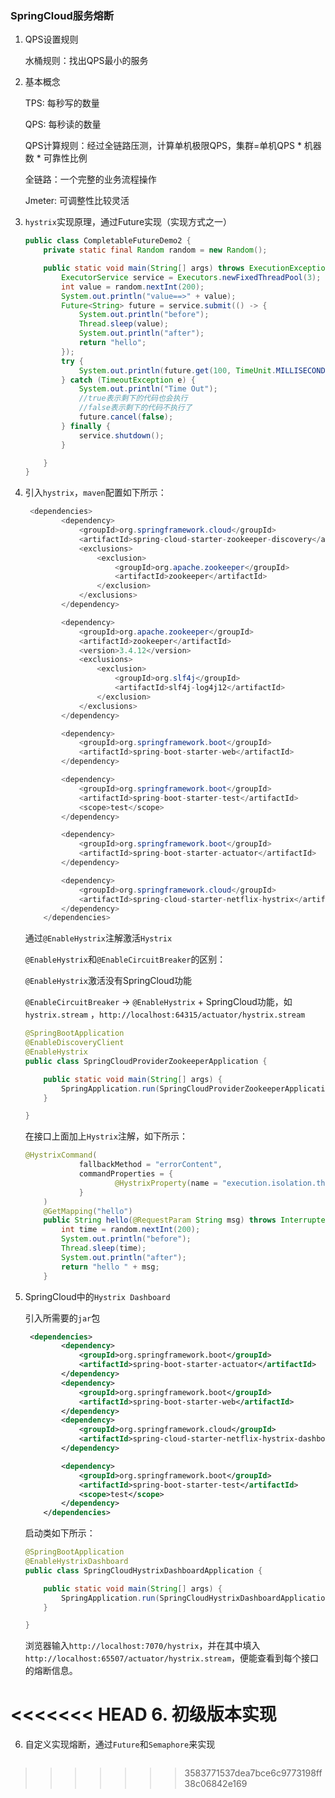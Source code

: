 ### SpringCloud服务熔断

1. QPS设置规则

   水桶规则：找出QPS最小的服务

2. 基本概念

   TPS: 每秒写的数量

   QPS: 每秒读的数量

   QPS计算规则：经过全链路压测，计算单机极限QPS，集群=单机QPS * 机器数 * 可靠性比例

   全链路：一个完整的业务流程操作

   Jmeter: 可调整性比较灵活

3. `hystrix`实现原理，通过Future实现（实现方式之一）

   ```java
   public class CompletableFutureDemo2 {
       private static final Random random = new Random();
   
       public static void main(String[] args) throws ExecutionException, InterruptedException {
           ExecutorService service = Executors.newFixedThreadPool(3);
           int value = random.nextInt(200);
           System.out.println("value==>" + value);
           Future<String> future = service.submit(() -> {
               System.out.println("before");
               Thread.sleep(value);
               System.out.println("after");
               return "hello";
           });
           try {
               System.out.println(future.get(100, TimeUnit.MILLISECONDS));
           } catch (TimeoutException e) {
               System.out.println("Time Out");
               //true表示剩下的代码也会执行
               //false表示剩下的代码不执行了
               future.cancel(false);
           } finally {
               service.shutdown();
           }
   
       }
   }
   ```

4. 引入`hystrix`，`maven`配置如下所示：

   ```java
   	<dependencies>
           <dependency>
               <groupId>org.springframework.cloud</groupId>
               <artifactId>spring-cloud-starter-zookeeper-discovery</artifactId>
               <exclusions>
                   <exclusion>
                       <groupId>org.apache.zookeeper</groupId>
                       <artifactId>zookeeper</artifactId>
                   </exclusion>
               </exclusions>
           </dependency>
   
           <dependency>
               <groupId>org.apache.zookeeper</groupId>
               <artifactId>zookeeper</artifactId>
               <version>3.4.12</version>
               <exclusions>
                   <exclusion>
                       <groupId>org.slf4j</groupId>
                       <artifactId>slf4j-log4j12</artifactId>
                   </exclusion>
               </exclusions>
           </dependency>
   
           <dependency>
               <groupId>org.springframework.boot</groupId>
               <artifactId>spring-boot-starter-web</artifactId>
           </dependency>
   
           <dependency>
               <groupId>org.springframework.boot</groupId>
               <artifactId>spring-boot-starter-test</artifactId>
               <scope>test</scope>
           </dependency>
   
           <dependency>
               <groupId>org.springframework.boot</groupId>
               <artifactId>spring-boot-starter-actuator</artifactId>
           </dependency>
   
           <dependency>
               <groupId>org.springframework.cloud</groupId>
               <artifactId>spring-cloud-starter-netflix-hystrix</artifactId>
           </dependency>
       </dependencies>
   ```

   通过`@EnableHystrix`注解激活`Hystrix`

   `@EnableHystrix`和`@EnableCircuitBreaker`的区别：

   `@EnableHystrix`激活没有SpringCloud功能

   `@EnableCircuitBreaker` -> `@EnableHystrix` + SpringCloud功能，如`hystrix.stream` ，`http://localhost:64315/actuator/hystrix.stream`

   ```java
   @SpringBootApplication
   @EnableDiscoveryClient
   @EnableHystrix
   public class SpringCloudProviderZookeeperApplication {
   
       public static void main(String[] args) {
           SpringApplication.run(SpringCloudProviderZookeeperApplication.class, args);
       }
   
   }
   ```

   在接口上面加上`Hystrix`注解，如下所示：

   ```java
   @HystrixCommand(
               fallbackMethod = "errorContent",
               commandProperties = {
                       @HystrixProperty(name = "execution.isolation.thread.timeoutInMilliseconds", value = "100")
               }
       )
       @GetMapping("hello")
       public String hello(@RequestParam String msg) throws InterruptedException {
           int time = random.nextInt(200);
           System.out.println("before");
           Thread.sleep(time);
           System.out.println("after");
           return "hello " + msg;
       }
   ```

5. SpringCloud中的`Hystrix Dashboard`

   引入所需要的`jar`包

   ```xml
   	<dependencies>
           <dependency>
               <groupId>org.springframework.boot</groupId>
               <artifactId>spring-boot-starter-actuator</artifactId>
           </dependency>
           <dependency>
               <groupId>org.springframework.boot</groupId>
               <artifactId>spring-boot-starter-web</artifactId>
           </dependency>
           <dependency>
               <groupId>org.springframework.cloud</groupId>
               <artifactId>spring-cloud-starter-netflix-hystrix-dashboard</artifactId>
           </dependency>
   
           <dependency>
               <groupId>org.springframework.boot</groupId>
               <artifactId>spring-boot-starter-test</artifactId>
               <scope>test</scope>
           </dependency>
       </dependencies>
   ```

   启动类如下所示：

   ```java
   @SpringBootApplication
   @EnableHystrixDashboard
   public class SpringCloudHystrixDashboardApplication {
   
       public static void main(String[] args) {
           SpringApplication.run(SpringCloudHystrixDashboardApplication.class, args);
       }
   
   }
   ```

   浏览器输入`http://localhost:7070/hystrix`，并在其中填入`http://localhost:65507/actuator/hystrix.stream`，便能查看到每个接口的熔断信息。

<<<<<<< HEAD
6. 初级版本实现
=======
6. 自定义实现熔断，通过`Future`和`Semaphore`来实现

   ```java
   
   ```

   
>>>>>>> 3583771537dea7bce6c9773198ff38c06842e169



